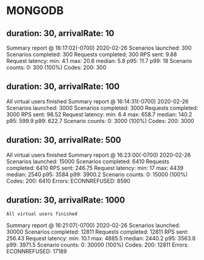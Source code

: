 # MONGODB
## duration: 30, arrivalRate: 10
Summary report @ 16:17:02(-0700) 2020-02-26
  Scenarios launched:  300
  Scenarios completed: 300
  Requests completed:  300
  RPS sent: 9.88
  Request latency:
    min: 4.1
    max: 20.6
    median: 5.8
    p95: 11.7
    p99: 18
  Scenario counts:
    0: 300 (100%)
  Codes:
    200: 300

## duration: 30, arrivalRate: 100
All virtual users finished
Summary report @ 16:14:31(-0700) 2020-02-26
  Scenarios launched:  3000
  Scenarios completed: 3000
  Requests completed:  3000
  RPS sent: 98.52
  Request latency:
    min: 6.4
    max: 658.7
    median: 140.2
    p95: 599.9
    p99: 622.7
  Scenario counts:
    0: 3000 (100%)
  Codes:
    200: 3000

## duration: 30, arrivalRate: 500
All virtual users finished
Summary report @ 16:23:00(-0700) 2020-02-26
  Scenarios launched:  15000
  Scenarios completed: 6410
  Requests completed:  6410
  RPS sent: 246.75
  Request latency:
    min: 17
    max: 4439
    median: 2540
    p95: 3584
    p99: 3900.2
  Scenario counts:
    0: 15000 (100%)
  Codes:
    200: 6410
  Errors:
    ECONNREFUSED: 8590

## duration: 30, arrivalRate: 1000
    All virtual users finished
Summary report @ 16:21:07(-0700) 2020-02-26
  Scenarios launched:  30000
  Scenarios completed: 12811
  Requests completed:  12811
  RPS sent: 256.43
  Request latency:
    min: 10.1
    max: 4885.5
    median: 2440.2
    p95: 3563.8
    p99: 3971.5
  Scenario counts:
    0: 30000 (100%)
  Codes:
    200: 12811
  Errors:
    ECONNREFUSED: 17189
